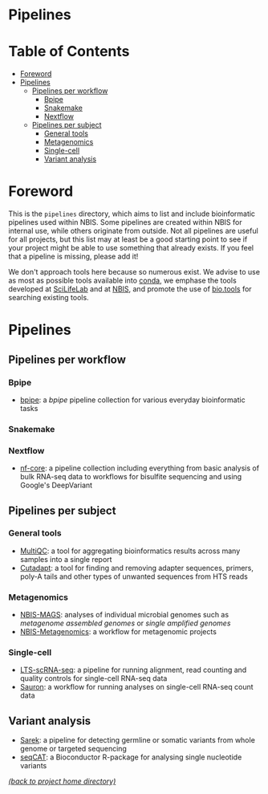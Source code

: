 # Pipelines

# Table of Contents

* [Foreword](#foreword)
* [Pipelines](#pipelines)
  * [Pipelines per workflow](#pipelines-per-workflow)
     * [Bpipe](#bpipe)
     * [Snakemake](#snakemake)
     * [Nextflow](#nextflow)
  * [Pipelines per subject](#pipelines-per-subject)
     * [General tools](#general-tools)
     * [Metagenomics](#metagenomics)
     * [Single-cell](#single-cell)
     * [Variant analysis](#variant-analysis)

# Foreword

This is the `pipelines` directory, which aims to list and include bioinformatic pipelines used within NBIS. Some pipelines are created within NBIS for internal use, while others originate from outside. Not all pipelines are useful for
all projects, but this list may at least be a good starting point to see if
your project might be able to use something that already exists. If you feel
that a pipeline is missing, please add it!

We don't approach tools here because so numerous exist. We advise to use as most as possible tools available into [conda](https://anaconda.org), we emphase the tools developed at [SciLifeLab][slopen] and at [NBIS][nbistools], and promote the use of [bio.tools](https://bio.tools) for searching existing tools.

# Pipelines

## Pipelines per workflow

### Bpipe

 * [bpipe][bpipe]: a *bpipe* pipeline collection for various everyday
   bioinformatic tasks

### Snakemake

   

### Nextflow

 * [nf-core][nfcore]: a pipeline collection including everything from basic
   analysis of bulk RNA-seq data to workflows for bisulfite sequencing and
   using Google's DeepVariant

## Pipelines per subject

### General tools

 * [MultiQC][multiqc]: a tool for aggregating bioinformatics results across
   many samples into a single report
 * [Cutadapt][cutadapt]: a tool for finding and removing adapter sequences,
   primers, poly-A tails and other types of unwanted sequences from HTS reads

### Metagenomics

 * [NBIS-MAGS][nbis-mags]: analyses of individual microbial genomes such as
   *metagenome assembled genomes* or *single amplified genomes*
 * [NBIS-Metagenomics][nbis-meta]: a workflow for metagenomic projects

### Single-cell

 * [LTS-scRNA-seq][lts-scrnaseq]: a pipeline for running alignment, read
   counting and quality controls for single-cell RNA-seq data
 * [Sauron][lts-sauron]: a workflow for running analyses on single-cell
   RNA-seq count data

## Variant analysis

 * [Sarek][sarek]: a pipeline for detecting germline or somatic variants from
   whole genome or targeted sequencing
 * [seqCAT][seqcat]: a Bioconductor R-package for analysing single nucleotide
   variants


[*(back to project home directory)*][sf-home]

[bpipe]: https://github.com/NBISweden/pipelines
[cutadapt]: https://github.com/marcelm/cutadapt/
[lts-sauron]: https://bitbucket.org/scilifelab-lts/sauron/src/seurat3/
[lts-scrnaseq]: https://bitbucket.org/scilifelab-lts/lts-workflows-sm-scrnaseq/src/master/
[multiqc]: https://github.com/ewels/MultiQC
[nbis-mags]: https://bitbucket.org/scilifelab-lts/nbis-mags/src/master/
[nbis-meta]: https://bitbucket.org/scilifelab-lts/nbis-meta/src/master/
[nfcore]: https://nf-co.re/
[sarek]: https://github.com/SciLifeLab/Sarek
[seqcat]: https://bioconductor.org/packages/release/bioc/html/seqCAT.html
[sf-home]: https://github.com/NBISweden/NBIS-support-framework
[sf-rnaseq]: https://github.com/NBISweden/NBIS-support-framework/tree/master/pipelines/RNA-seq
[slopen]: https://opensource.scilifelab.se/
[nbistools]: https://nbis.se/infrastructure/tools/
